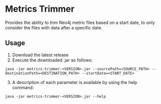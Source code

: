 # Metrics Trimmer

Provides the ability to trim Neo4j metric files based on a start date, to only consider the files with data after a specific date.

## Usage

1. Download the latest release
2. Execute the downloaded .jar as follows:

```
java -jar metrics-trimmer-<VERSION>.jar --sourcePath=<SOURCE_PATH> --destinationPath=<DESTINATION_PATH> --startDate=<START_DATE>
```

3. A description of each parameter is available by using the help command:

```
java -jar metrics-trimmer-<VERSION>.jar --help
```
